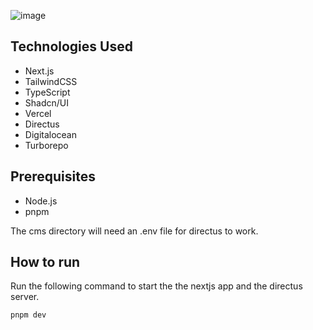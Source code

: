 ![image](https://ty.lerscott.com/profile-card.png)

## Technologies Used

- Next.js
- TailwindCSS
- TypeScript
- Shadcn/UI
- Vercel
- Directus
- Digitalocean
- Turborepo

## Prerequisites

- Node.js
- pnpm

The cms directory will need an .env file for directus to work.

## How to run

Run the following command to start the the nextjs app and the directus server.

```bash
pnpm dev
```
